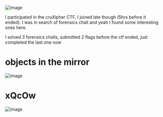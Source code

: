 ![image](https://github.com/user-attachments/assets/cf5774df-f410-4aac-ab2d-8545bbf2a296)

I participated in the cruXipher CTF, I joined late though (5hrs before it ended). I was in search of forensics chall and yeah I found some interesting ones here.

I solved 3 forensics challs, submitted 2 flags before the ctf ended, just completed the last one now

# objects in the mirror

![image](https://github.com/user-attachments/assets/d0d58bc8-81ea-422d-9788-45f2c4fe20de)



# xQcOw

![image](https://github.com/user-attachments/assets/57fdbe74-0f93-4956-9183-70cd169c2d62)
